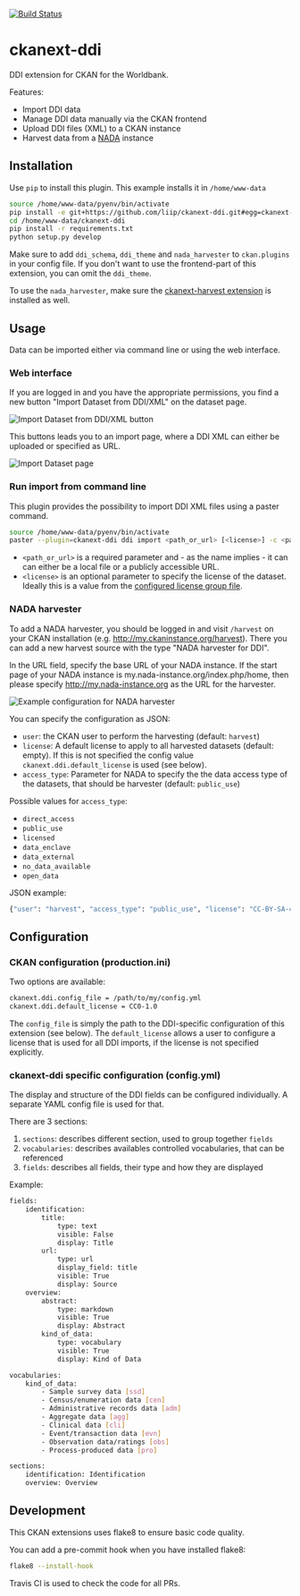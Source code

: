 [![Build Status](https://travis-ci.org/liip/ckanext-ddi.svg?branch=master)](https://travis-ci.org/liip/ckanext-ddi)

ckanext-ddi
===========

DDI extension for CKAN for the Worldbank.

Features:

* Import DDI data
* Manage DDI data manually via the CKAN frontend
* Upload DDI files (XML) to a CKAN instance
* Harvest data from a [NADA](http://www.ihsn.org/home/projects/NADA-development) instance


## Installation

Use `pip` to install this plugin. This example installs it in `/home/www-data`

```bash
source /home/www-data/pyenv/bin/activate
pip install -e git+https://github.com/liip/ckanext-ddi.git#egg=ckanext-ddi --src /home/www-data
cd /home/www-data/ckanext-ddi
pip install -r requirements.txt
python setup.py develop
```

Make sure to add `ddi_schema`, `ddi_theme` and `nada_harvester` to `ckan.plugins` in your config file.
If you don't want to use the frontend-part of this extension, you can omit the `ddi_theme`.

To use the `nada_harvester`, make sure the [ckanext-harvest extension](https://github.com/ckan/ckanext-harvest) is installed as well.

## Usage
Data can be imported either via command line or using the web interface.

### Web interface
If you are logged in and you have the appropriate permissions, you find a new button "Import Dataset from DDI/XML" on the dataset page.

![Import Dataset from DDI/XML button](https://raw.github.com/liip/ckanext-ddi/master/screenshots/add_dataset_button.png)

This buttons leads you to an import page, where a DDI XML can either be uploaded or specified as URL.

![Import Dataset page](https://raw.github.com/liip/ckanext-ddi/master/screenshots/import_dataset.png)

### Run import from command line
This plugin provides the possibility to import DDI XML files using a paster command.

```bash
source /home/www-data/pyenv/bin/activate
paster --plugin=ckanext-ddi ddi import <path_or_url> [<license>] -c <path to config file>
```

* `<path_or_url>` is a required parameter and - as the name implies - it can can either be a local file or a publicly accessible URL.
* `<license>` is an optional parameter to specify the license of the dataset. Ideally this is a value from the [configured license group file](http://docs.ckan.org/en/943-writing-extensions-tutorial/configuration.html#licenses-group-url).

### NADA harvester
To add a NADA harvester, you should be logged in and visit `/harvest` on your CKAN installation (e.g. http://my.ckaninstance.org/harvest).
There you can add a new harvest source with the type "NADA harvester for DDI".

In the URL field, specify the base URL of your NADA instance. If the start page of your NADA instance is my.nada-instance.org/index.php/home, then please specify http://my.nada-instance.org as the URL for the harvester.

![Example configuration for NADA harvester](https://raw.github.com/liip/ckanext-ddi/master/screenshots/nada_harvester_config.png)

You can specify the configuration as JSON:

* `user`: the CKAN user to perform the harvesting (default: `harvest`)
* `license`: A default license to apply to all harvested datasets (default: empty). If this is not specified the config value `ckanext.ddi.default_license` is used (see below).
* `access_type`: Parameter for NADA to specify the the data access type of the datasets, that should be harvester (default: `public_use`)

Possible values for `access_type`:
* `direct_access`
* `public_use`
* `licensed`
* `data_enclave`
* `data_external`
* `no_data_available`
* `open_data`

JSON example:
```bash
{"user": "harvest", "access_type": "public_use", "license": "CC-BY-SA-4.0"}
```

## Configuration

### CKAN configuration (production.ini)
Two options are available:

```bash
ckanext.ddi.config_file = /path/to/my/config.yml
ckanext.ddi.default_license = CC0-1.0
```

The `config_file` is simply the path to the DDI-specific configuration of this extension (see below).
The `default_license` allows a user to configure a license that is used for all DDI imports, if the license is not specified explicitly.

### ckanext-ddi specific configuration (config.yml)
The display and structure of the DDI fields can be configured individually. A separate YAML config file is used for that.

There are 3 sections:

1. `sections`: describes different section, used to group together `fields`
2. `vocabularies`: describes availables controlled vocabularies, that can be referenced
3. `fields`: describes all fields, their type and how they are displayed 

Example:

```bash
fields:
    identification:
        title:
            type: text
            visible: False
            display: Title
        url:
            type: url
            display_field: title
            visible: True
            display: Source
    overview:
        abstract:
            type: markdown
            visible: True
            display: Abstract
        kind_of_data:
            type: vocabulary
            visible: True
            display: Kind of Data

vocabularies:
    kind_of_data:
        - Sample survey data [ssd]
        - Census/enumeration data [cen]
        - Administrative records data [adm]
        - Aggregate data [agg]
        - Clinical data [cli]
        - Event/transaction data [evn]
        - Observation data/ratings [obs]
        - Process-produced data [pro]

sections:
    identification: Identification
    overview: Overview
```

## Development

This CKAN extensions uses flake8 to ensure basic code quality.

You can add a pre-commit hook when you have installed flake8:

```bash
flake8 --install-hook
```

Travis CI is used to check the code for all PRs.
